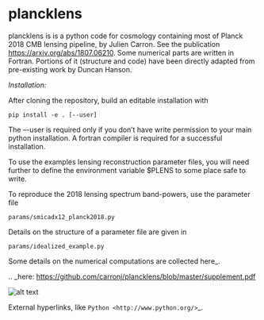 # plancklens

plancklens is is a python code for cosmology containing most of Planck 2018 CMB lensing pipeline, by Julien Carron. See the publication https://arxiv.org/abs/1807.06210.
Some numerical parts are written in Fortran. Portions of it (structure and code) have been directly adapted from pre-existing work by Duncan Hanson.

*Installation:*
 
After cloning the repository, build an editable installation with
    
    pip install -e . [--user]

The –-user is required only if you don’t have write permission to your main python installation. A fortran compiler is required for a successful installation.

To use the examples lensing reconstruction parameter files, you will need further to define the environment variable $PLENS to some place safe to write.

To reproduce the 2018 lensing spectrum band-powers, use the parameter file

    params/smicadx12_planck2018.py
    
Details on the structure of a parameter file are given in
    
    params/idealized_example.py

Some details on the numerical computations are collected here_.

.. _here: https://github.com/carronj/plancklens/blob/master/supplement.pdf 

![alt text](https://erc.europa.eu/sites/default/files/content/erc_banner-vertical.jpg)

External hyperlinks, like `Python
<http://www.python.org/>`_.